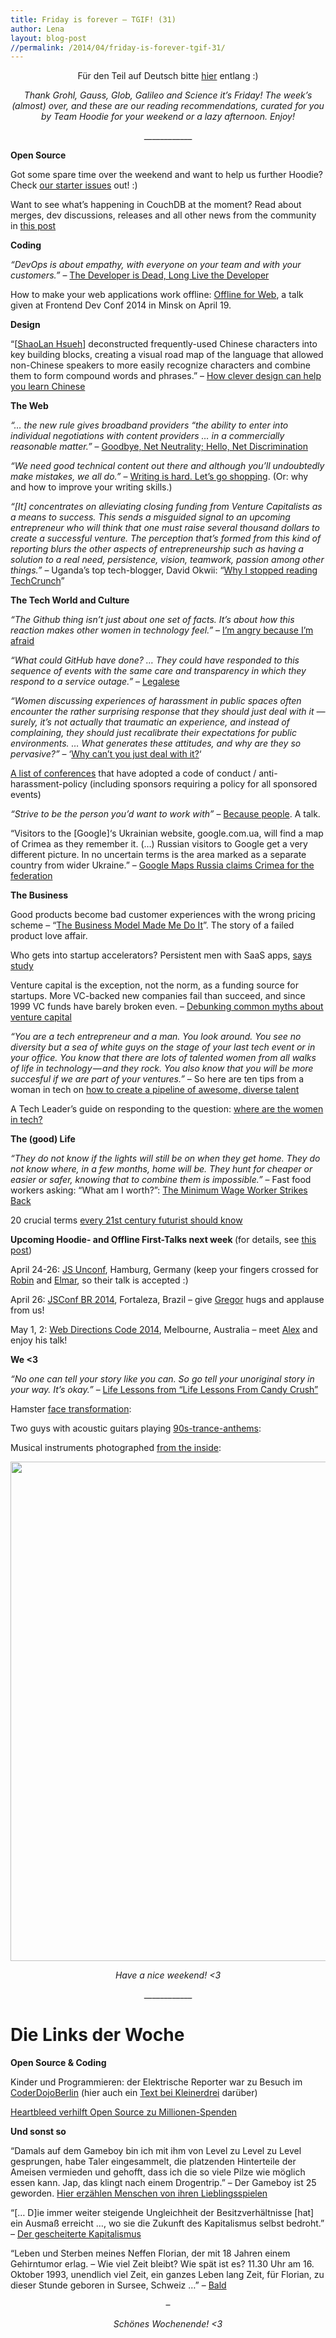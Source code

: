 ```yaml
---
title: Friday is forever – TGIF! (31)
author: Lena
layout: blog-post
//permalink: /2014/04/friday-is-forever-tgif-31/
---
```

<p style="text-align: center;">
  Für den Teil auf Deutsch bitte <a href="#deutsch">hier</a> entlang :)
</p>

<p style="text-align: center;">
  <em>Thank Grohl, Gauss, Glob, Galileo and Science it’s Friday! The week’s (almost) over, and these are our reading recommendations, curated for you by Team Hoodie for your weekend or a lazy afternoon. Enjoy!</em>
</p>

<p style="text-align: center;">
  ____________
</p>

**Open Source**

<p>
  Got some spare time over the weekend and want to help us further Hoodie? Check <a href="http://espy.github.io/ubersicht/?showOpen=true&showClosed=false&showCommented=true&showUncommented=true&last24Hours=false&repos=null&labels=starter&milestones=null&usernames=null#hoodiehq">our starter issues</a> out! :)
</p>

<p>
  Want to see what&#8217;s happening in CouchDB at the moment? Read about merges, dev discussions, releases and all other news from the community in <a href="https://blogs.apache.org/couchdb/entry/couchdb_weekly_news_april_24">this post</a>
</p>

**Coding**

<p class="entry-title">
  <em>&#8220;DevOps is about empathy, with everyone on your team and with your customers.&#8221;</em> – <a href="http://www.paperplanes.de/2014/4/17/the-developer-is-dead.html">The Developer is Dead, Long Live the Developer</a>
</p>

<p>
  How to make your web applications work offline: <a href="http://de.slideshare.net/janjongboom/offline-for-web-frontend-dev-conf-minsk-2014">Offline for Web</a>, a talk given at Frontend Dev Conf 2014 in Minsk on April 19. <!--more-->
</p>

**Design**

<p>
  &#8220;[<a href="http://shaolan.com/" target="_blank">ShaoLan Hsueh</a>] deconstructed frequently-used Chinese characters into key building blocks, creating a visual road map of the language that allowed non-Chinese speakers to more easily recognize characters and combine them to form compound words and phrases.&#8221; – <a href="http://www.slate.com/blogs/the_eye/2014/04/21/clever_design_that_takes_some_of_the_pain_out_of_learning_chinese_chineasy.html">How clever design can help you learn Chinese</a>
</p>

**The Web**

<p class="entry-title">
  <em>&#8220;… the new rule gives broadband providers “the ability to enter into individual negotiations with content providers … in a commercially reasonable matter.”</em> – <a href="http://www.newyorker.com/online/blogs/elements/2014/04/the-end-of-net-neutrality.html">Goodbye, Net Neutrality; Hello, Net Discrimination</a>
</p>

<p>
  <em>&#8220;We need good technical content out there and although you’ll undoubtedly make mistakes, we all do.&#8221;</em> – <a href="https://the-pastry-box-project.net/addy-osmani/2014-april-22">Writing is hard. Let&#8217;s go shopping</a>. (Or: why and how to improve your writing skills.)
</p>

<p class="page-title">
  <em>&#8220;[It] concentrates on alleviating closing funding from Venture Capitalists as a means to success. This sends a misguided signal to an upcoming entrepreneur who will think that one must raise several thousand dollars to create a successful venture. The perception that’s formed from this kind of reporting blurs the other aspects of entrepreneurship such as having a solution to a real need, persistence, vision, teamwork, passion among other things.&#8221;</em> – Uganda’s top tech-blogger, David Okwii: “<a href="http://techafri.ca/ugandas-top-tech-blogger-david-okwii-why-i-stopped-reading-techcrunch/">Why I stopped reading TechCrunch</a>”
</p>

**The Tech World and Culture**

<p>
  <em>&#8220;The Github thing isn’t just about one set of facts. It’s about how this reaction makes other women in technology feel.&#8221;</em> – <a href="http://blog.ellenchisa.com/2014/04/22/im-angry-because-im-afraid/">I&#8217;m angry because I&#8217;m afraid</a>
</p>

<p>
  <em>&#8220;What could GitHub have done? … They could have responded to this sequence of events with the same care and transparency in which they respond to a service outage.&#8221;</em> – <a href="http://aworkinglibrary.com/writing/legalese/">Legalese</a>
</p>

<p>
  <em>&#8220;Women discussing experiences of harassment in public spaces often encounter the rather surprising response that they should just deal with it — surely, it’s not actually that traumatic an experience, and instead of complaining, they should just recalibrate their expectations for public environments. … What generates these attitudes, and why are they so pervasive?&#8221;</em> – &#8216;<a href="http://meloukhia.net/2014/04/why_cant_you_just_deal_with_it_its_a_compliment/">Why can&#8217;t you just deal with it?</a>&#8216;
</p>

<p>
  <a href="http://geekfeminism.wikia.com/wiki/Conference_anti-harassment/Adoption">A list of conferences</a> that have adopted a code of conduct / anti-harassment-policy (including sponsors requiring a policy for all sponsored events)
</p>

<p>
  <em>“Strive to be the person you’d want to work with”</em> – <a href="https://speakerdeck.com/nrrrdcore/because-people">Because people</a>. A talk.
</p>

<p>
  &#8220;Visitors to the [Google]&#8216;s Ukrainian website, google.com.ua, will find a map of Crimea as they remember it. (…) Russian visitors to Google get a very different picture. In no uncertain terms is the area marked as a separate country from wider Ukraine.&#8221; – <a href="http://www.theguardian.com/technology/2014/apr/22/google-maps-russia-crimea-federation">Google Maps Russia claims Crimea for the federation</a>
</p>

**The Business**

<p class="post-field subtitle post-subtitle">
  Good products become bad customer experiences with the wrong pricing scheme – “<a href="https://medium.com/p/a3afd44035b0">The Business Model Made Me Do It</a>”. The story of a failed product love affair.
</p>

<p class="alpha tweet-title">
  Who gets into startup accelerators? Persistent men with SaaS apps, <a href="http://techcrunch.com/2014/04/20/who-gets-into-accelerators-persistent-men-with-saas-apps-says-study/">says study</a>
</p>

<p>
  Venture capital is the exception, not the norm, as a funding source for startups. More VC-backed new companies fail than succeed, and since 1999 VC funds have barely broken even. – <a href="http://www.kauffman.org/newsroom/2013/04/six-myths-about-venture-capital-offer-dose-of-reality-to-startups-in-harvard-business-review-article">Debunking common myths about venture capital</a>
</p>

<p>
  <em>&#8220;You are a tech entrepreneur and a man. You look around. You see no diversity but a sea of white guys on the stage of your last tech event or in your office. You know that there are lots of talented women from all walks of life in technology — and they rock. You also know that you will be more succesful if we are part of your ventures.&#8221;</em> – So here are ten tips from a woman in tech on <a href="https://medium.com/p/61c55c94c4db">how to create a pipeline of awesome, diverse talent</a>
</p>

<p>
  A Tech Leader&#8217;s guide on responding to the question: <a href="http://piecesofstardust.tumblr.com/post/82680432118/a-tech-leaders-guide-on-responding-to-the-question">where are the women in tech?</a>
</p>

**The (good) Life**

<p class="post-field subtitle post-subtitle">
  <em>&#8220;They do not know if the lights will still be on when they get home. They do not know where, in a few months, home will be. They hunt for cheaper or easier or safer, knowing that to combine them is impossible.&#8221;</em> – Fast food workers asking: “What am I worth?”: <a href="https://medium.com/p/fa4c36eb306b">The Minimum Wage Worker Strikes Back</a>
</p>

<p class="post-field subtitle post-subtitle">
  20 crucial terms <a href="http://www.sentientdevelopments.com/2014/04/20-crucial-terms-every-21st-century.html?utm_content=bufferca71b&utm_medium=social&utm_source=twitter.com&utm_campaign=buffer">every 21st century futurist should know</a>
</p>

<p class="post-field subtitle post-subtitle">
  <strong>Upcoming Hoodie- and Offline First-Talks next week </strong>(for details, see <a href="http://blog.hood.ie/2014/04/hoodietime-events-and-conferences-with-hoodies-in-april-and-may/">this post</a>)
</p>

<p>
  April 24-26: <a href="http://2014.jsunconf.eu/">JS Unconf</a>, Hamburg, Germany (keep your fingers crossed for <a href="http://twitter.com/roobijn">Robin</a> and <a href="http://blog.hood.ie/2014/03/a-hoodie-for-you-6-elmar-burke/">Elmar</a>, so their talk is accepted :)
</p>

<p>
  April 26: <a href="http://2014.jsconfbr.org/">JSConf BR 2014</a>, Fortaleza, Brazil – give <a href="http://twitter.com/gr2m">Gregor</a> hugs and applause from us!
</p>

<p>
  May 1, 2: <a href="http://webdirections.org/code14/">Web Directions Code 2014</a>, Melbourne, Australia – meet <a href="http://twitter.com/espylaub">Alex</a> and enjoy his talk!
</p>

**We <3**

<p class="cover-thought-title">
  <em>&#8220;No one can tell your story like you can. So go tell your unoriginal story in your way. It’s okay.&#8221;</em> – <a href="https://the-pastry-box-project.net/keri-maijala/2014-april-20">Life Lessons from &#8220;Life Lessons From Candy Crush&#8221;</a>
</p>

<p class="cover-thought-title">
  Hamster <a href="https://www.youtube.com/watch?v=sZpdr8B5kcE">face transformation</a>:
</p>



<p class="cover-thought-title">
  Two guys with acoustic guitars playing <a href="https://www.youtube.com/watch?v=uN_cCS5U0lk">90s-trance-anthems</a>:
</p>



<p class="cover-thought-title">
  Musical instruments photographed <a href="http://www.boredpanda.org/musical-instruments-photographed-from-inside/?image_id=inside-instruments-bjorn-ewers-4b.jpg">from the inside</a>:
</p>

<p class="cover-thought-title">
  <a href="http://www.boredpanda.org/musical-instruments-photographed-from-inside/?image_id=inside-instruments-bjorn-ewers-4b.jpg" rel="lightbox[1439]" title="Friday is forever – TGIF! (31)"><img class="alignnone" src="http://www.boredpanda.com/blog/wp-content/uploads/2014/04/inside-instruments-bjorn-ewers-4b.jpg" alt="" width="605" height="799" /></a>
</p>

<p style="text-align: center;">
  <em>Have a nice weekend! <3</em>
</p>

<p style="text-align: center;">
  ____________
</p>

# <a id="deutsch"></a>Die Links der Woche

**Open Source & Coding**

<p>
  Kinder und Programmieren: der Elektrische Reporter war zu Besuch im <a href="https://www.youtube.com/watch?v=7o61bTDK0JM">CoderDojoBerlin</a> (hier auch ein <a href="http://kleinerdrei.org/2013/11/coderdojo-berlin-ist-da-der-programmier-club-fur-kids-fand-erstmals-in-berlin-statt/">Text bei Kleinerdrei</a> darüber)
</p>

<p>
  <a href="http://www.zeit.de/digital/internet/2014-04/openssl-heartbleed-core-infrastructure-initiative"><span class="title">Heartbleed verhilft Open Source zu Millionen-Spenden</span></a>
</p>

**Und sonst so**

<p>
  &#8220;Damals auf dem Gameboy bin ich mit ihm von Level zu Level zu Level gesprungen, habe Taler eingesammelt, die platzenden Hinterteile der Ameisen vermieden und gehofft, dass ich die so viele Pilze wie möglich essen kann. Jap, das klingt nach einem Drogentrip.&#8221; – Der Gameboy ist 25 geworden. <a href="http://www.sueddeutsche.de/digital/jahre-gameboy-auch-gameboy-schluempfe-sind-freunde-1.1937711">Hier erzählen Menschen von ihren Lieblingsspielen</a>
</p>

<p>
  &#8220;[… D]ie immer weiter steigende Ungleichheit der Besitzverhältnisse [hat] ein Ausmaß erreicht …, wo sie die Zukunft des Kapitalismus selbst bedroht.&#8221; – <a href="https://www.freitag.de/autoren/the-guardian/der-gescheiterte-kapitalismus">Der gescheiterte Kapitalismus</a>
</p>

<p>
  &#8220;Leben und Sterben meines Neffen Florian, der mit 18 Jahren einem Gehirntumor erlag. – Wie viel Zeit bleibt? Wie spät ist es? 11.30 Uhr am 16. Oktober 1993, unendlich viel Zeit, ein ganzes Leben lang Zeit, für Florian, zu dieser Stunde geboren in Sursee, Schweiz …&#8221; – <a href="http://www.spiegel.de/spiegel/print/d-125966646.html">Bald</a>
</p>

<p style="text-align: center;">
  –
</p>

<p style="text-align: center;">
  <em>Schönes Wochenende! <3</em>
</p>
